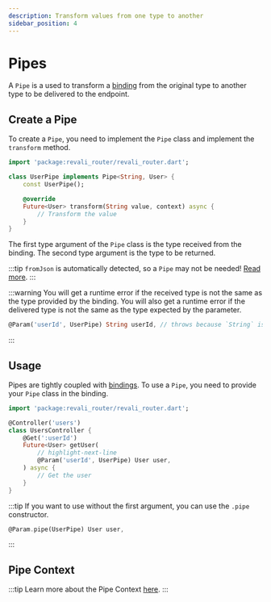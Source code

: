 ```yaml
---
description: Transform values from one type to another
sidebar_position: 4
---
```


# Pipes

A `Pipe` is a used to transform a [binding] from the original type to another type to be delivered to the endpoint.

## Create a Pipe

To create a `Pipe`, you need to implement the `Pipe` class and implement the `transform` method.

```dart title="lib/pipes/my_pipe.dart"
import 'package:revali_router/revali_router.dart';

class UserPipe implements Pipe<String, User> {
    const UserPipe();

    @override
    Future<User> transform(String value, context) async {
        // Transform the value
    }
}
```

The first type argument of the `Pipe` class is the type received from the binding. The second type argument is the type to be returned.

:::tip
`fromJson` is automatically detected, so a `Pipe` may not be needed! [Read more][json-binding].
:::

:::warning
You will get a runtime error if the received type is not the same as the type provided by the binding. You will also get a runtime error if the delivered type is not the same as the type expected by the parameter.

```dart
@Param('userId', UserPipe) String userId, // throws because `String` is not `User`
```

:::

## Usage

Pipes are tightly coupled with [bindings][binding-pipe-transform]. To use a `Pipe`, you need to provide your `Pipe` class in the binding.

```dart title="routes/controllers/my_controllers.dart"
import 'package:revali_router/revali_router.dart';

@Controller('users')
class UsersController {
    @Get(':userId')
    Future<User> getUser(
        // highlight-next-line
        @Param('userId', UserPipe) User user,
    ) async {
        // Get the user
    }
}
```

:::tip
If you want to use without the first argument, you can use the `.pipe` constructor.

```dart
@Param.pipe(UserPipe) User user,
```

:::

## Pipe Context

:::tip
Learn more about the Pipe Context [here][pipe-context].
:::

[binding]: ./binding.md
[json-binding]: ./binding.md#auto-fromjson
[pipe-context]: ../context/pipe.md
[binding-pipe-transform]: ./binding.md#pipe-transform
